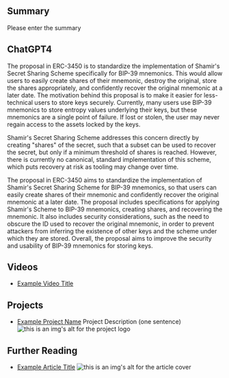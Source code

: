 ## Summary

Please enter the summary

## ChatGPT4

The proposal in ERC-3450 is to standardize the implementation of Shamir's Secret Sharing Scheme specifically for BIP-39 mnemonics. This would allow users to easily create shares of their mnemonic, destroy the original, store the shares appropriately, and confidently recover the original mnemonic at a later date. The motivation behind this proposal is to make it easier for less-technical users to store keys securely. Currently, many users use BIP-39 mnemonics to store entropy values underlying their keys, but these mnemonics are a single point of failure. If lost or stolen, the user may never regain access to the assets locked by the keys. 

Shamir's Secret Sharing Scheme addresses this concern directly by creating "shares" of the secret, such that a subset can be used to recover the secret, but only if a minimum threshold of shares is reached. However, there is currently no canonical, standard implementation of this scheme, which puts recovery at risk as tooling may change over time. 

The proposal in ERC-3450 aims to standardize the implementation of Shamir's Secret Sharing Scheme for BIP-39 mnemonics, so that users can easily create shares of their mnemonic and confidently recover the original mnemonic at a later date. The proposal includes specifications for applying Shamir's Scheme to BIP-39 mnemonics, creating shares, and recovering the mnemonic. It also includes security considerations, such as the need to obscure the ID used to recover the original mnemonic, in order to prevent attackers from inferring the existence of other keys and the scheme under which they are stored. Overall, the proposal aims to improve the security and usability of BIP-39 mnemonics for storing keys.

## Videos

- [Example Video Title](https://www.youtube.com/watch?v=TDGq4aeevgY)

## Projects

- [Example Project Name](https://xxxx.xxx/xxxxx) Project Description (one sentence) ![this is an img's alt for the project logo](https://xxxx.xxx/project-logo.xxx)

## Further Reading

- [Example Article Title](https://xxxx.xxx/xxxxx) ![this is an img's alt for the article cover](https://xxxx.xxx/article-cover.xxx)
